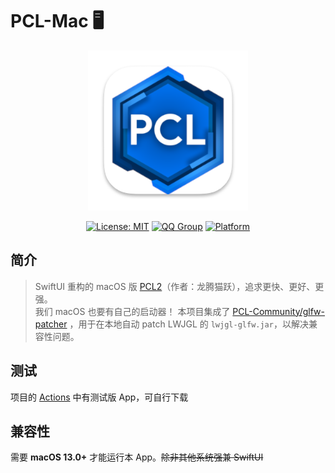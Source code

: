 # PCL-Mac 🖥️

<div align="center">
  <img alt="Logo" src="/PCL-Mac/Assets.xcassets/AppIcon.appiconset/AppIcon.png" width="256">
  
  [![License: MIT](https://img.shields.io/badge/License-MIT-yellow.svg)](LICENSE)
  [![QQ Group](https://img.shields.io/badge/QQ群-1047463389-blue)](https://jq.qq.com/?_wv=1027&k=5X6X9X8X)
  [![Platform](https://img.shields.io/badge/macOS-13.0+-blue)](https://developer.apple.com/macos/)
  
</div>

## 简介

> SwiftUI 重构的 macOS 版 [PCL2](https://github.com/Hex-Dragon/PCL2)（作者：龙腾猫跃），追求更快、更好、更强。<br>
> 我们 macOS 也要有自己的启动器！
本项目集成了 [PCL-Community/glfw-patcher](https://github.com/PCL-Community/glfw-patcher) ，用于在本地自动 patch LWJGL 的 `lwjgl-glfw.jar`，以解决兼容性问题。

## 测试

项目的 [Actions](https://github.com/PCL-Community/PCL-Mac/actions) 中有测试版 App，可自行下载

## 兼容性

需要 **macOS 13.0+** 才能运行本 App。~~除非其他系统强兼 SwiftUI~~
